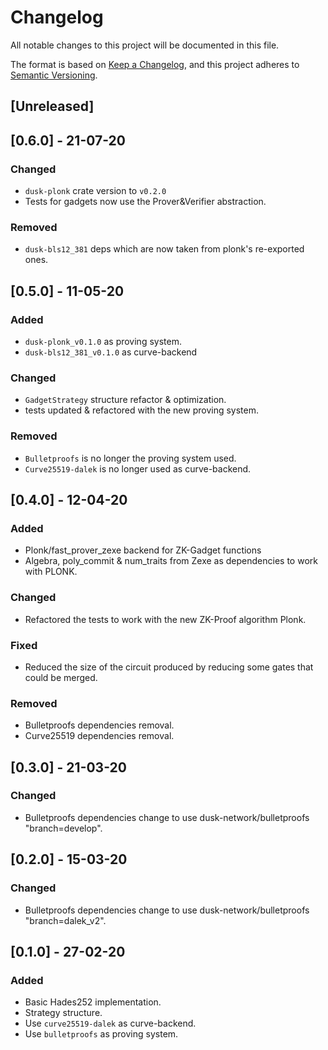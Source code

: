 # Changelog

All notable changes to this project will be documented in this file.

The format is based on [Keep a Changelog](https://keepachangelog.com/en/1.0.0/),
and this project adheres to [Semantic Versioning](https://semver.org/spec/v2.0.0.html).

## [Unreleased]


## [0.6.0] - 21-07-20
### Changed
- `dusk-plonk` crate version to `v0.2.0`
- Tests for gadgets now use the Prover&Verifier abstraction.

### Removed
- `dusk-bls12_381` deps which are now taken from plonk's re-exported ones.

## [0.5.0] - 11-05-20

### Added
- `dusk-plonk_v0.1.0` as proving system.
- `dusk-bls12_381_v0.1.0` as curve-backend

### Changed
- `GadgetStrategy` structure refactor & optimization.
- tests updated & refactored with the new proving system.

### Removed
- `Bulletproofs` is no longer the proving system used.
- `Curve25519-dalek` is no longer used as curve-backend.

## [0.4.0] - 12-04-20

### Added
- Plonk/fast_prover_zexe backend for ZK-Gadget functions
- Algebra, poly_commit & num_traits from Zexe as dependencies to work with PLONK.

### Changed
- Refactored the tests to work with the new ZK-Proof algorithm Plonk.

### Fixed
- Reduced the size of the circuit produced by reducing some gates that could be merged.

### Removed
- Bulletproofs dependencies removal.
- Curve25519 dependencies removal.


## [0.3.0] - 21-03-20

### Changed
- Bulletproofs dependencies change to use dusk-network/bulletproofs "branch=develop".



## [0.2.0] - 15-03-20

### Changed
- Bulletproofs dependencies change to use dusk-network/bulletproofs "branch=dalek_v2".

## [0.1.0] - 27-02-20

### Added

- Basic Hades252 implementation.
- Strategy structure.
- Use `curve25519-dalek` as curve-backend.
- Use `bulletproofs` as proving system.
